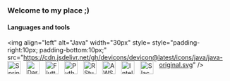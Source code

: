 

<!-- https://devicon.dev/ -->

### Welcome to my place ;)

#### Languages and tools
<img align="left" alt="Java" width="30px" style= style="padding-right:10px; padding-bottom:10px;" src="https://cdn.jsdelivr.net/gh/devicons/devicon@latest/icons/java/java-original.svg" />
<img align="left" alt="Spring" width="30px" style="padding-right:10px; padding-bottom:10px;" src="https://cdn.jsdelivr.net/gh/devicons/devicon@latest/icons/spring/spring-original.svg" />
<img align="left" alt="Dart" width="30px" style="padding-right:10px; padding-bottom:10px;" src="https://cdn.jsdelivr.net/gh/devicons/devicon@latest/icons/dart/dart-original.svg" />
<img align="left" alt="Flutter" width="30px" style="padding-right:10px; padding-bottom:10px;" src="https://cdn.jsdelivr.net/gh/devicons/devicon@latest/icons/flutter/flutter-original.svg" />
<img align="left" alt="Python" width="30px" style="padding-right:10px; padding-bottom:10px;" src="https://cdn.jsdelivr.net/gh/devicons/devicon@latest/icons/python/python-original.svg" />
<img align="left" alt="RStudio" width="30px" style="padding-right:10px; padding-bottom:10px;" src="https://cdn.jsdelivr.net/gh/devicons/devicon@latest/icons/rstudio/rstudio-original.svg" />
<img align="left" alt="AWS" width="30px" style="padding-right:10px; padding-bottom:10px;" src="https://cdn.jsdelivr.net/gh/devicons/devicon@latest/icons/amazonwebservices/amazonwebservices-original-wordmark.svg" />
<img align="left" alt="IntelliJ" width="30px" style="padding-right:10px; padding-bottom:10px;" src="https://cdn.jsdelivr.net/gh/devicons/devicon@latest/icons/intellij/intellij-original.svg" />
<img align="left" alt="Slack" width="30px" style="padding-right:10px; padding-bottom:10px;" src="https://cdn.jsdelivr.net/gh/devicons/devicon@latest/icons/slack/slack-original.svg" />
<br clear="left" />

          
          

<!-- -->
<!-- -->
<!-- -->
